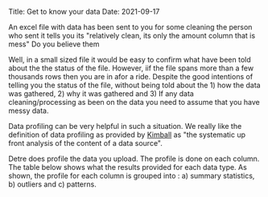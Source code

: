 Title: Get to know your data
Date: 2021-09-17


An excel file with data has been sent to you for some cleaning the person who sent it tells you its "relatively clean, its only the amount column that is mess" Do you believe them



Well, in a small sized file it would be easy to confirm what have been told about the the status of the file. However, iif the file spans more than a few thousands rows then you are in afor a ride. Despite the good intentions of telling you the status of the file, without being told about the 1) how the data was gathered, 2) why it was gathered and 3) If any data cleaning/processing as been on the data you need to assume that you have messy data.



Data profiling can be very helpful in such a situation.  We really like the definition of data profiling as provided by [Kimball](http://www.kimballgroup.com/wp-content/uploads/2012/05/DT59SurprisingValue.pdf) as "the systematic up front analysis of the content of a data source".   



Detre does profile the data you upload. The profile is done on each column. The table below shows what the results provided for each data type.  As shown, the profile for each column is grouped into : a) summary statistics, b) outliers and c) patterns.  